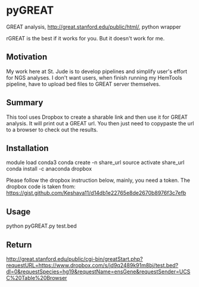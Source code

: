 # pyGREAT
GREAT analysis, http://great.stanford.edu/public/html/, python wrapper

rGREAT is the best if it works for you. But it doesn't work for me.

Motivation
----------

My work here at St. Jude is to develop pipelines and simplify user's effort for NGS analyses.
I don't want users, when finish running my HemTools pipeline, have to upload bed files to GREAT
server themselves.

Summary
-------

This tool uses Dropbox to create a sharable link and then use it for GREAT analysis. It will
print out a GREAT url. You then just need to copypaste the url to a browser to check out the results.


Installation
------------

module load conda3
conda create -n share_url
source activate share_url
conda install -c anaconda dropbox

Please follow the dropbox instruction below, mainly, you need a token.
The dropbox code is taken from: https://gist.github.com/Keshava11/d14db1e22765e8de2670b8976f3c7efb

Usage
-----

python pyGREAT.py test.bed

Return
------

http://great.stanford.edu/public/cgi-bin/greatStart.php?requestURL=https://www.dropbox.com/s/jd9q2489k91m8bj/test.bed?dl=0&requestSpecies=hg19&requestName=ensGene&requestSender=UCSC%20Table%20Browser
